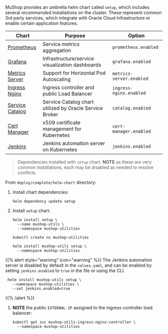 MuShop provides an umbrella helm chart called `setup`, which includes several
_recommended_ installations on the cluster. These represent common 3rd party
services, which integrate with Oracle Cloud Infrastructure or enable certain
application features.

| Chart | Purpose | Option |
|---|---|---|
| [Prometheus](https://github.com/helm/charts/blob/master/stable/prometheus/README.md) | Service metrics aggregation | `prometheus.enabled` |
| [Grafana](https://github.com/helm/charts/blob/master/stable/grafana/README.md) | Infrastructure/service visualization dashboards | `grafana.enabled` |
| [Metrics Server](https://github.com/helm/charts/blob/master/stable/metrics-server/README.md) | Support for Horizontal Pod Autoscaling | `metrics-server.enabled` |
| [Ingress Nginx](https://kubernetes.github.io/ingress-nginx/) | Ingress controller and public Load Balancer | `ingress-nginx.enabled` |
| [Service Catalog](https://github.com/kubernetes-sigs/service-catalog/blob/master/charts/catalog/README.md) | Service Catalog chart utilized by Oracle Service Broker | `catalog.enabled` |
| [Cert Manager](https://github.com/jetstack/cert-manager/blob/master/README.md) | x509 certificate management for Kubernetes | `cert-manager.enabled` |
| [Jenkins](https://github.com/helm/charts/blob/master/stable/jenkins/README.md) | Jenkins automation server on Kubernetes | `jenkins.enabled` |

> Dependencies installed with `setup` chart. **NOTE** as these are very common installations, each may be disabled as needed to resolve conflicts.

From `deploy/complete/helm-chart` directory:

1. Install chart dependencies:

    ```shell
    helm dependency update setup
    ```

1. Install `setup` chart:

    ```shell--helm2
    helm install setup \
      --name mushop-utils \
      --namespace mushop-utilities
    ```

    ```shell--helm3
    kubectl create ns mushop-utilities
    ```

    ```shell--helm3
    helm install mushop-utils setup \
      --namespace mushop-utilities
    ```
{{% alert style="warning" icon="warning" %}}
The Jenkins automation server is disabled by default in the `values.yaml`, and can be enabled by setting `jenkins.enabled` to `true` in the file or using the CLI.
   ```shell--helm3
    helm install mushop-utils setup \
      --namespace mushop-utilities \
      --set jenkins.enabled=true
   ```
{{% /alert %}}

1. **NOTE** the public `EXTERNAL-IP` assigned to the ingress controller load balancer:

    ```shell
    kubectl get svc mushop-utils-ingress-nginx-controller \
      --namespace mushop-utilities
    ```
